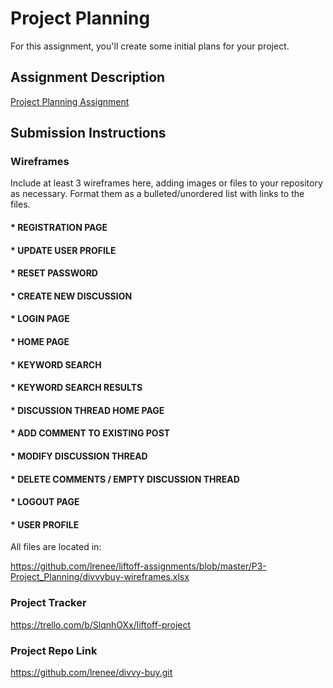 # Project Planning
For this assignment, you'll create some initial plans for your project.

## Assignment Description
[Project Planning Assignment](https://education.launchcode.org/liftoff/modules/assignments/project-planning)

## Submission Instructions

### Wireframes

Include at least 3 wireframes here, adding images or files to your repository as necessary. Format them as a bulleted/unordered list with links to the files.

#### * REGISTRATION PAGE
#### * UPDATE USER PROFILE
#### * RESET PASSWORD
#### * CREATE NEW DISCUSSION
#### * LOGIN PAGE
#### * HOME PAGE
#### * KEYWORD SEARCH
#### * KEYWORD SEARCH RESULTS
#### * DISCUSSION THREAD HOME PAGE
#### * ADD COMMENT TO EXISTING POST
#### * MODIFY DISCUSSION THREAD
#### * DELETE COMMENTS / EMPTY DISCUSSION THREAD
#### * LOGOUT PAGE
#### * USER PROFILE

All files are located in:

https://github.com/lrenee/liftoff-assignments/blob/master/P3-Project_Planning/divvybuy-wireframes.xlsx

### Project Tracker

https://trello.com/b/SlqnhOXx/liftoff-project

### Project Repo Link

https://github.com/lrenee/divvy-buy.git
